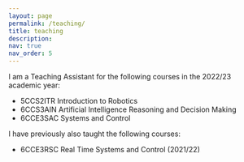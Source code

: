 ```yaml
---
layout: page
permalink: /teaching/
title: teaching
description: 
nav: true
nav_order: 5
---
```


I am a Teaching Assistant for the following courses in the 2022/23 academic year:
- 5CCS2ITR Introduction to Robotics
- 6CCS3AIN Artificial Intelligence Reasoning and Decision Making
- 6CCE3SAC Systems and Control

I have previously also taught the following courses:
- 6CCE3RSC Real Time Systems and Control (2021/22)
